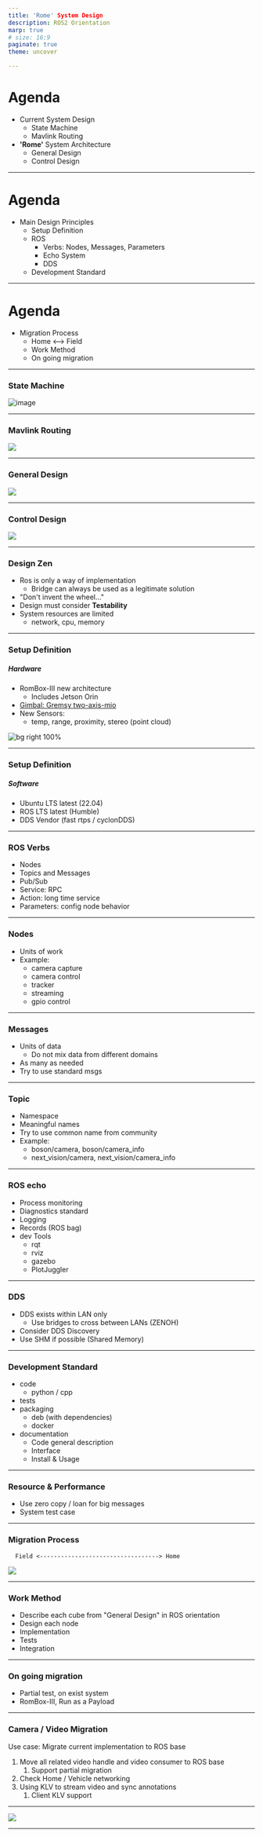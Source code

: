 ```yaml
---
title: 'Rome' System Design
description: ROS2 Orientation
marp: true
# size: 16:9
paginate: true
theme: uncover

---
```

# Agenda
- Current System Design
  - State Machine
  - Mavlink Routing
- **'Rome'** System Architecture
  - General Design
  - Control Design

---
# Agenda
- Main Design Principles
  - Setup Definition
  - ROS
    - Verbs: Nodes, Messages, Parameters
    - Echo System
    - DDS
  - Development Standard

---
# Agenda
- Migration Process
  - Home <--> Field
  - Work Method
  - On going migration

---
### State Machine
![image](images/state_machine.drawio.png)

---
### Mavlink Routing
![](images/pix_cc_gcs_block.drawio.png)

---
### General Design
![](images/general_design.drawio.png)

---
### Control Design
![](images/control.drawio.png)

---
### Design Zen
- Ros is only a way of implementation
  - Bridge can always be used as a legitimate solution
- "Don't invent the wheel..."
- Design must consider **Testability**
- System resources are limited
  - network, cpu, memory
  
---
### Setup Definition
##### Hardware
- RomBox-III new architecture
  - Includes Jetson Orin
- [Gimbal: Gremsy two-axis-mio](https://gremsy.com/gremsy-introduces-two-axis-mio-gimbal-for-drone-developers)
- New Sensors:
  - temp, range, proximity, stereo (point cloud)
  
![bg right 100%](images/two-axis_mio_gimbal.png)

---
### Setup Definition
##### Software
- Ubuntu LTS latest (22.04)
- ROS LTS latest (Humble)
- DDS Vendor (fast rtps / cyclonDDS)

---
### ROS Verbs
- Nodes
- Topics and Messages
- Pub/Sub
- Service: RPC
- Action: long time service
- Parameters: config node behavior

---
### Nodes
- Units of work
- Example:
  - camera capture
  - camera control
  - tracker
  - streaming
  - gpio control

---
### Messages
- Units of data
  - Do not mix data from different domains
- As many as needed
- Try to use standard msgs

---
### Topic
- Namespace
- Meaningful names
- Try to use common name from community
- Example:
  - boson/camera, boson/camera_info
  - next_vision/camera, next_vision/camera_info
  
---
### ROS echo
- Process monitoring
- Diagnostics standard
- Logging 
- Records (ROS bag)
- dev Tools
  - rqt
  - rviz
  - gazebo
  - PlotJuggler

---
### DDS
- DDS exists within LAN only
  - Use bridges to cross between LANs (ZENOH)
- Consider DDS Discovery
- Use SHM if possible (Shared Memory)

---
### Development Standard
-  code 
   -  python / cpp
-  tests
-  packaging
   -  deb (with dependencies)
   -  docker
-  documentation
   -  Code general description
   -  Interface
   -  Install & Usage

---
### Resource & Performance
- Use zero copy / loan for big messages
- System test case

---
### Migration Process
      Field <----------------------------------> Home
![](images/domains.drawio.png)

---
### Work Method
- Describe each cube from "General Design" in ROS orientation
- Design each node
- Implementation
- Tests
- Integration

---
### On going migration
- Partial test, on exist system
- RomBox-III, Run as a Payload

--- 
### Camera / Video Migration

Use case: Migrate current implementation to ROS base

1. Move all related video handle and video consumer to ROS base
   1. Support partial migration
2. Check Home / Vehicle networking
3. Using KLV to stream video and sync annotations
   1. Client KLV support

---
![](images/image_flow.drawio.png)

---
